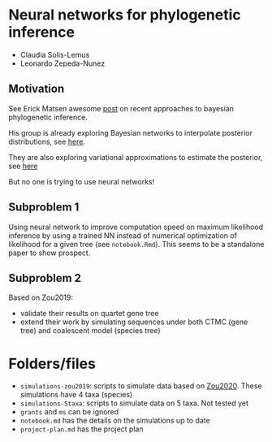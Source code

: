 # Neural networks for phylogenetic inference

- Claudia Solis-Lemus
- Leonardo Zepeda-Nunez

## Motivation

See Erick Matsen awesome [post](https://matsen.fhcrc.org/general/2019/06/18/pt.html) on recent approaches to bayesian phylogenetic inference.

His group is already exploring Bayesian networks to interpolate posterior distributions, see [here](https://matsen.fhcrc.org/general/2018/12/05/sbn.html).

They are also exploring variational approximations to estimate the posterior, see [here](https://matsen.fhcrc.org/general/2019/08/24/vbpi.html)

But no one is trying to use neural networks!

## Subproblem 1 

Using neural network to improve computation speed on maximum likelihood inference by using a trained NN instead of numerical optimization of likelihood for a given tree (see `notebook.Rmd`).
This seems to be a standalone paper to show prospect.

## Subproblem 2
Based on Zou2019:
- validate their results on quartet gene tree
- extend their work by simulating sequences under both CTMC (gene tree) and coalescent model (species tree)

# Folders/files

- `simulations-zou2019`: scripts to simulate data based on [Zou2020](https://pubmed.ncbi.nlm.nih.gov/31868908/). These simulations have 4 taxa (species)
- `simulations-5taxa`: scripts to simulate data on 5 taxa. Not tested yet
- `grants` and `ms` can be ignored
- `notebook.md` has the details on the simulations up to date
- `project-plan.md` has the project plan